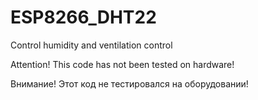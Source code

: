 # ESP8266_DHT22
Control humidity and ventilation control


Attention! This code has not been tested on hardware!

Внимание! Этот код не тестировался на оборудовании!
